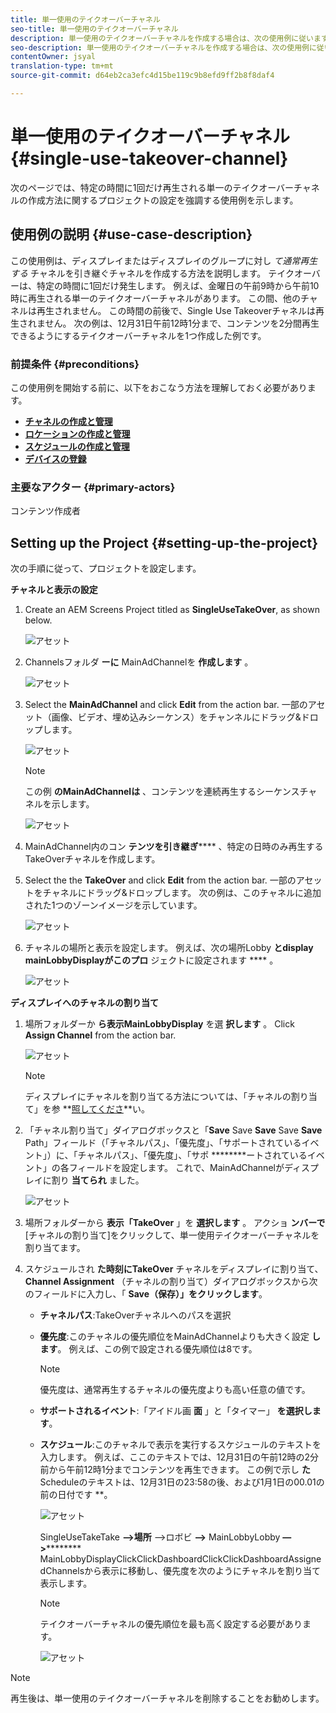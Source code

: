 ```yaml
---
title: 単一使用のテイクオーバーチャネル
seo-title: 単一使用のテイクオーバーチャネル
description: 単一使用のテイクオーバーチャネルを作成する場合は、次の使用例に従います。
seo-description: 単一使用のテイクオーバーチャネルを作成する場合は、次の使用例に従います。
contentOwner: jsyal
translation-type: tm+mt
source-git-commit: d64eb2ca3efc4d15be119c9b8efd9ff2b8f8daf4

---
```



# 単一使用のテイクオーバーチャネル {#single-use-takeover-channel}

次のページでは、特定の時間に1回だけ再生される単一のテイクオーバーチャネルの作成方法に関するプロジェクトの設定を強調する使用例を示します。


## 使用例の説明 {#use-case-description}

この使用例は、ディスプレイまたはディスプレイのグループに対し *て通常再生する* チャネルを引き継ぐチャネルを作成する方法を説明します。 テイクオーバーは、特定の時間に1回だけ発生します。
例えば、金曜日の午前9時から午前10時に再生される単一のテイクオーバーチャネルがあります。 この間、他のチャネルは再生されません。 この時間の前後で、Single Use Takeoverチャネルは再生されません。 次の例は、12月31日午前12時1分まで、コンテンツを2分間再生できるようにするテイクオーバーチャネルを1つ作成した例です。

### 前提条件 {#preconditions}

この使用例を開始する前に、以下をおこなう方法を理解しておく必要があります。

* **[チャネルの作成と管理](managing-channels.md)**
* **[ロケーションの作成と管理](managing-locations.md)**
* **[スケジュールの作成と管理](managing-schedules.md)**
* **[デバイスの登録](device-registration.md)**

### 主要なアクター {#primary-actors}

コンテンツ作成者

## Setting up the Project {#setting-up-the-project}

次の手順に従って、プロジェクトを設定します。

**チャネルと表示の設定**

1. Create an AEM Screens Project titled as **SingleUseTakeOver**, as shown below.

   ![アセット](assets/single-takeover1.png)

1. Channelsフォルダ **ーに** MainAdChannelを **作成します** 。

   ![アセット](assets/single-takeover2.png)

1. Select the **MainAdChannel** and click **Edit** from the action bar. 一部のアセット（画像、ビデオ、埋め込みシーケンス）をチャンネルにドラッグ&amp;ドロップします。

   ![アセット](assets/single-takeover2.png)


   >[!NOTE]
   >この例 **のMainAdChannelは** 、コンテンツを連続再生するシーケンスチャネルを示します。

   ![アセット](assets/single-takeover3.png)

1. MainAdChannel内のコン **テンツを引き継ぎ****** 、特定の日時のみ再生するTakeOverチャネルを作成します。

1. Select the the **TakeOver** and click **Edit** from the action bar. 一部のアセットをチャネルにドラッグ&amp;ドロップします。 次の例は、このチャネルに追加された1つのゾーンイメージを示しています。

   ![アセット](assets/single-takeover4.png)

1. チャネルの場所と表示を設定します。 例えば、次の場所Lobby **とdisplay mainLobbyDisplayがこのプロ** ジェクトに設定されます **** 。

   ![アセット](assets/single-takeover5.png)

**ディスプレイへのチャネルの割り当て**

1. 場所フォルダーか **ら表示MainLobbyDisplay** を選 **択します** 。 Click **Assign Channel** from the action bar.

   ![アセット](assets/single-takeover6.png)

   >[!NOTE]
   >ディスプレイにチャネルを割り当てる方法については、「チャネルの割り当て」を参 **[照してくださ](channel-assignment.md)**い。

1. 「チャネル割り当て」ダイアログボックスと「**Save** Save **Save** Save **Save** Path」フィールド（「チャネルパス」、「優先度」、「サポートされているイベント」）に、「チャネルパス」、「優先度」、「サポ ********&#x200B;ートされているイベント」の各フィールドを設定します。 これで、MainAdChannelがディスプレイに割り **当てられ** ました。

   ![アセット](assets/single-takeover7.png)

1. 場所フォルダーから **表示「TakeOver** 」を **選択します** 。 アクショ **ンバーで** [チャネルの割り当て]をクリックして、単一使用テイクオーバーチャネルを割り当てます。

1. スケジュールされ **た時刻にTakeOver** チャネルをディスプレイに割り当て、 **Channel Assignment** （チャネルの割り当て）ダイアログボックスから次のフィールドに入力し、「 **Save（保存）」をクリックします**。

   * **チャネルパス**:TakeOverチャネルへのパスを選択
   * **優先度**:このチャネルの優先順位をMainAdChannelよりも大きく設定 **します**。 例えば、この例で設定される優先順位は8です。
      >[!NOTE]
      >優先度は、通常再生するチャネルの優先度よりも高い任意の値です。
   * **サポートされるイベント**:「アイドル画 **面** 」と「タイマー」 **を選択します**。
   * **スケジュール**:このチャネルで表示を実行するスケジュールのテキストを入力します。 例えば、ここのテキストでは、12月31日の午前12時の2分前から午前12時1分までコンテンツを再生できます。
この例で示し **た** Scheduleのテキストは、12月31日の23:58の後、および1月1日の00.01の前の日付です **。

      ![アセット](assets/single-takeover8.png)

      SingleUseTakeTake **—>場所** —>ロボビ **—>** MainLobbyLobby **—>********** MainLobbyDisplayClickClickDashboardClickClickDashboardAssignedChannelsから表示に移動し、優先度を次のようにチャネルを割り当て表示します。

      >[!NOTE]
      >テイクオーバーチャネルの優先順位を最も高く設定する必要があります。

      ![アセット](assets/single-takeover9.png)

>[!NOTE]
>再生後は、単一使用のテイクオーバーチャネルを削除することをお勧めします。